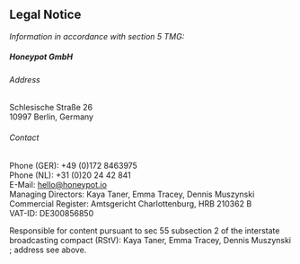 ## Legal Notice

_Information in accordance with section 5 TMG:_

##### Honeypot GmbH

###### Address

Schlesische Straße 26<br />
10997 Berlin, Germany<br />

###### Contact

Phone (GER): +49 (0)172 8463975<br />
Phone (NL): +31 (0)20 24 42 841<br />
E-Mail: hello@honeypot.io<br />
Managing Directors: Kaya Taner, Emma Tracey, Dennis Muszynski
<br />
Commercial Register: Amtsgericht Charlottenburg, HRB 210362 B<br />
VAT-ID: DE300856850

Responsible for content pursuant to sec 55 subsection 2 of the interstate
broadcasting compact (RStV): Kaya Taner, Emma Tracey, Dennis Muszynski
; address see above.
